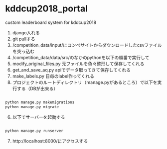 # kddcup2018_portal
custom leaderboard system for kddcup2018

1. django入れる
2. git pullする
3. /competition_data/input/にコンペサイトからダウンロードしたcsvファイルを突っ込む
4. /competition_data/data/src/のなかのpythonを以下の順番で実行して
  1. modify_original_files.py 元ファイルを色々整形して保存してくれる
  2. get_and_save_aq.py apiでデータ取ってきて保存してくれる
  3. make_labels.py 日毎のlabel作ってくれる
5. プロジェクトのルートディレクトリ（manage.pyがあるところ）で以下を実行する（DBが出来る）
```bash

python manage.py makemigrations
python manage.py migrate
```
6. 以下でサーバーを起動する
```bash

python manage.py runserver
```
7. http://localhost:8000/にアクセスする
